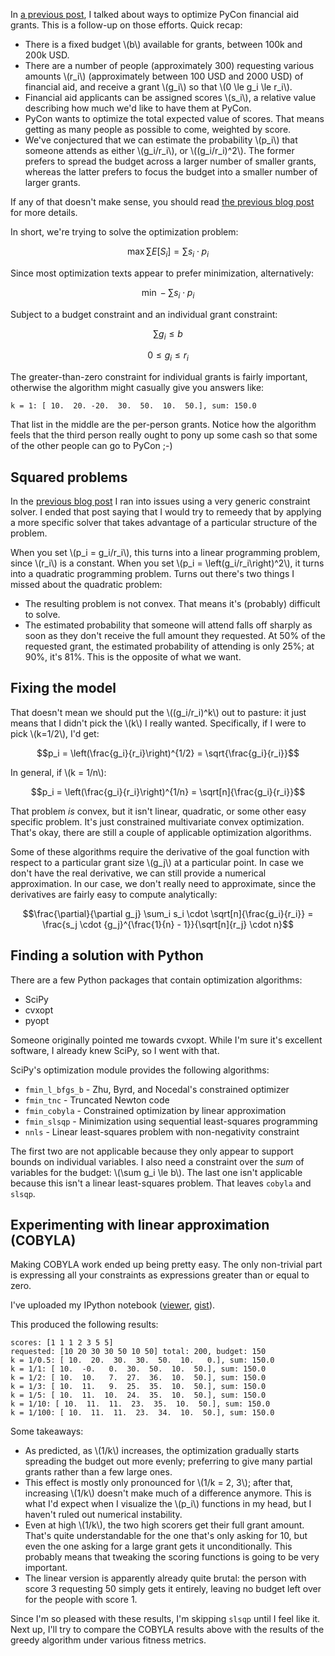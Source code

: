 <!--
.. title: More on financial aid grant optimization
.. date: 2014/04/06 20:34
.. slug: more-on-financial-aid-grant-optimization
.. link:
.. description:
.. tags: pycon, mathjax
-->


In [a previous post][prev], I talked about ways to optimize PyCon
financial aid grants. This is a follow-up on those efforts. Quick
recap:

- There is a fixed budget \\(b\\) available for grants, between 100k
  and 200k USD.
- There are a number of people (approximately 300) requesting various
  amounts \\(r_i\\) (approximately between 100 USD and 2000 USD) of
  financial aid, and receive a grant \\(g_i\\) so that \\(0 \le g_i
  \le r_i\\).
- Financial aid applicants can be assigned scores \\(s_i\\), a
  relative value describing how much we'd like to have them at PyCon.
- PyCon wants to optimize the total expected value of scores. That
  means getting as many people as possible to come, weighted by score.
- We've conjectured that we can estimate the probability \\(p_i\\)
  that someone attends as either \\(g_i/r_i\\), or \\((g_i/r_i)^2\\).
  The former prefers to spread the budget across a larger number of
  smaller grants, whereas the latter prefers to focus the budget into
  a smaller number of larger grants.

If any of that doesn't make sense, you should read
[the previous blog post][prev] for more details.

[prev]: http://www.lvh.io/blog/2014/03/10/optimization-problems-and-pycon-financial-aid/

In short, we're trying to solve the optimization problem:

$$\max \sum E[S_i] = \sum s_i \cdot p_i$$

Since most optimization texts appear to prefer minimization,
alternatively:

$$\min - \sum s_i \cdot p_i$$

Subject to a budget constraint and an individual grant constraint:

$$\sum g_i \le b$$

$$0 \le g_i \le r_i$$

The greater-than-zero constraint for individual grants is fairly
important, otherwise the algorithm might casually give you answers
like:

```
k = 1: [ 10.  20. -20.  30.  50.  10.  50.], sum: 150.0
```

That list in the middle are the per-person grants. Notice how the
algorithm feels that the third person really ought to pony up some
cash so that some of the other people can go to PyCon ;-)

## Squared problems

In the [previous blog post][prev] I ran into issues using a very
generic constraint solver. I ended that post saying that I would try
to remeedy that by applying a more specific solver that takes
advantage of a particular structure of the problem.

When you set \\(p_i = g_i/r_i\\), this turns into a linear programming
problem, since \\(r_i\\) is a constant. When you set \\(p_i =
\left(g_i/r_i\right)^2\\), it turns into a quadratic programming
problem. Turns out there's two things I missed about the quadratic
problem:

- The resulting problem is not convex. That means it's (probably)
  difficult to solve.
- The estimated probability that someone will attend falls off sharply
  as soon as they don't receive the full amount they requested. At 50%
  of the requested grant, the estimated probability of attending is
  only 25%; at 90%, it's 81%. This is the opposite of what we want.

## Fixing the model

That doesn't mean we should put the \\((g_i/r_i)^k\\) out to pasture:
it just means that I didn't pick the \\(k\\) I really wanted.
Specifically, if I were to pick \\(k=1/2\\), I'd get:

$$p_i = \left(\frac{g_i}{r_i}\right)^{1/2} = \sqrt{\frac{g_i}{r_i}}$$

In general, if  \\(k = 1/n\\):

$$p_i = \left(\frac{g_i}{r_i}\right)^{1/n} = \sqrt[n]{\frac{g_i}{r_i}}$$

That problem *is* convex, but it isn't linear, quadratic, or some
other easy specific problem. It's just constrained multivariate convex
optimization. That's okay, there are still a couple of applicable
optimization algorithms.

Some of these algorithms require the derivative of the goal function
with respect to a particular grant size \\(g_j\\) at a particular
point. In case we don't have the real derivative, we can still provide
a numerical approximation. In our case, we don't really need to
approximate, since the derivatives are fairly easy to compute
analytically:

$$\frac{\partial}{\partial g_j} \sum_i s_i \cdot
\sqrt[n]{\frac{g_i}{r_i}} = \frac{s_j \cdot {g_j}^{\frac{1}{n} -
1}}{\sqrt[n]{r_j} \cdot n}$$

## Finding a solution with Python

There are a few Python packages that contain optimization algorithms:

- SciPy
- cvxopt
- pyopt

Someone originally pointed me towards cvxopt. While I'm sure it's
excellent software, I already knew SciPy, so I went with that.

SciPy's optimization module provides the following algorithms:

- `fmin_l_bfgs_b` - Zhu, Byrd, and Nocedal's constrained optimizer
- `fmin_tnc` - Truncated Newton code
- `fmin_cobyla` - Constrained optimization by linear approximation
- `fmin_slsqp` - Minimization using sequential least-squares programming
- `nnls` - Linear least-squares problem with non-negativity constraint

The first two are not applicable because they only appear to support
bounds on individual variables. I also need a constraint over the
*sum* of variables for the budget:  \\(\sum g_i \le b\\). The last one
isn't applicable because this isn't a linear least-squares problem.
That leaves `cobyla` and `slsqp`.

## Experimenting with linear approximation (COBYLA)

Making COBYLA work ended up being pretty easy. The only non-trivial
part is expressing all your constraints as expressions greater than or
equal to zero.

I've uploaded my IPython notebook
([viewer](http://nbviewer.ipython.org/gist/lvh/10107818),
[gist](https://gist.github.com/lvh/10107818)).

This produced the following results:

```
scores: [1 1 1 2 3 5 5]
requested: [10 20 30 30 50 10 50] total: 200, budget: 150
k = 1/0.5: [ 10.  20.  30.  30.  50.  10.   0.], sum: 150.0
k = 1/1: [ 10.  -0.   0.  30.  50.  10.  50.], sum: 150.0
k = 1/2: [ 10.  10.   7.  27.  36.  10.  50.], sum: 150.0
k = 1/3: [ 10.  11.   9.  25.  35.  10.  50.], sum: 150.0
k = 1/5: [ 10.  11.  10.  24.  35.  10.  50.], sum: 150.0
k = 1/10: [ 10.  11.  11.  23.  35.  10.  50.], sum: 150.0
k = 1/100: [ 10.  11.  11.  23.  34.  10.  50.], sum: 150.0
```

Some takeaways:

- As predicted, as \\(1/k\\) increases, the optimization gradually
  starts spreading the budget out more evenly; preferring to give many
  partial grants rather than a few large ones.
- This effect is mostly only pronounced for \\(1/k = 2, 3\\); after
  that, increasing \\(1/k\\) doesn't make much of a difference
  anymore. This is what I'd expect when I visualize the \\(p_i\\)
  functions in my head, but I haven't ruled out numerical instability.
- Even at high \\(1/k\\), the two high scorers get their full grant
  amount. That's quite understandable for the one that's only asking
  for 10, but even the one asking for a large grant gets it
  unconditionally. This probably means that tweaking the scoring
  functions is going to be very important.
- The linear version is apparently already quite brutal: the person
  with score 3 requesting 50 simply gets it entirely, leaving no
  budget left over for the people with score 1.

Since I'm so pleased with these results, I'm skipping `slsqp` until I
feel like it. Next up, I'll try to compare the COBYLA results above
with the results of the greedy algorithm under various fitness
metrics.
